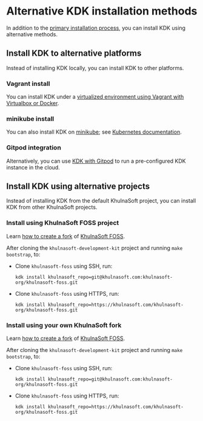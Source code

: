 # Alternative KDK installation methods

In addition to the [primary installation process](index.md#use-kdk-to-install-khulnasoft), you can install KDK
using alternative methods.

## Install KDK to alternative platforms

Instead of installing KDK locally, you can install KDK to other platforms.

### Vagrant install

You can install KDK under a
[virtualized environment using Vagrant with Virtualbox or Docker](howto/vagrant.md).

### minikube install

You can also install KDK on [minikube](https://github.com/kubernetes/minikube);
see [Kubernetes documentation](howto/kubernetes/minikube.md).

### Gitpod integration

Alternatively, you can use [KDK with Gitpod](howto/gitpod.md) to run a pre-configured KDK instance in the cloud.

## Install KDK using alternative projects

Instead of installing KDK from the default KhulnaSoft project, you can install KDK from other KhulnaSoft
projects.

### Install using KhulnaSoft FOSS project

Learn [how to create a fork](https://docs.khulnasoft.com/ee/user/project/repository/forking_workflow.html#creating-a-fork)
of [KhulnaSoft FOSS](https://khulnasoft.com/khulnasoft-org/khulnasoft-foss).

After cloning the `khulnasoft-development-kit` project and running `make bootstrap`, to:

- Clone `khulnasoft-foss` using SSH, run:

  ```shell
  kdk install khulnasoft_repo=git@khulnasoft.com:khulnasoft-org/khulnasoft-foss.git
  ```

- Clone `khulnasoft-foss` using HTTPS, run:

  ```shell
  kdk install khulnasoft_repo=https://khulnasoft.com/khulnasoft-org/khulnasoft-foss.git
  ```

### Install using your own KhulnaSoft fork

Learn [how to create a fork](https://docs.khulnasoft.com/ee/user/project/repository/forking_workflow.html#creating-a-fork)
of [KhulnaSoft FOSS](https://khulnasoft.com/khulnasoft-org/khulnasoft-foss).

After cloning the `khulnasoft-development-kit` project and running `make bootstrap`, to:

- Clone `khulnasoft-foss` using SSH, run:

  ```shell
  kdk install khulnasoft_repo=git@khulnasoft.com:khulnasoft-org/khulnasoft-foss.git
  ```

- Clone `khulnasoft-foss` using HTTPS, run:

  ```shell
  kdk install khulnasoft_repo=https://khulnasoft.com/khulnasoft-org/khulnasoft-foss.git
  ```
